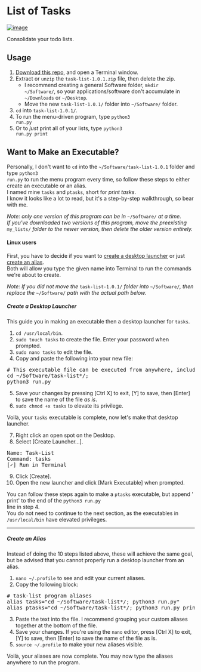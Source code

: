 # List of Tasks #

[![image](https://img.shields.io/badge/python-3.x-blue.svg)](https://www.python.org/downloads/)

Consolidate your todo lists.<br>

## Usage ##

 1. [Download this repo](https://github.com/Mas9311/task-list/archive/v1.0.1.zip), and open a Terminal window.
 1. Extract or <code>unzip</code> the <code>task-list-1.0.1.zip</code> file, then delete the zip.
    - I recommend creating a general Software folder, <code>mkdir \~/Software/</code>, so your applications/software don't accumulate in <code>\~/Downloads</code> or <code>\~/Desktop</code>.
    - Move the new <code>task-list-1.0.1/</code> folder into <code>\~/Software/</code> folder.
 3. <code>cd</code> into <code>task-list-1.0.1/</code>.
 1. To run the menu-driven program, type <code>python3 run.py</code>
 1. Or to *just* print all of your lists, type <code>python3 run.py print</code>


## Want to Make an Executable? ##

Personally, I don't want to <code>cd</code> into the <code>\~/Software/task-list-1.0.1</code> folder and type <code>python3 run.py</code> to run the menu program every time, so follow these steps to either create an executable or an alias.<br>
I named mine <code>tasks</code> and <code>ptasks</code>, short for *print tasks*.<br>
I know it looks like a lot to read, but it's a step-by-step walkthrough, so bear with me.<br>

*Note: only one version of this program can be in* <code>\~/Software/</code> *at a time.*<br>
*If you've downloaded two versions of this program, move the preexisting* <code>my_lists/</code> *folder to the newer version, then delete the older version entirely.*

#### Linux users ####

First, you have to decide if you want to
[create a desktop launcher](https://github.com/Mas9311/task-list#create-a-desktop-launcher) 
or just 
[create an alias](https://github.com/Mas9311/task-list/blob/master/README.md#create-an-alias).<br>
Both will allow you type the given name into Terminal to run the commands we're about to create.<br>

*Note: If you did not move the* <code>task-list-1.0.1/</code> *folder into* <code>\~/Software/</code>*, then replace the* <code>\~/Software/</code> *path with the actual path below.*

##### Create a Desktop Launcher #####

This guide you in making an executable then a desktop launcher for <code>tasks</code>.<br>

 1. <code>cd /usr/local/bin</code>.
 1. <code>sudo touch tasks</code> to create the file. Enter your password when prompted.
 1. <code>sudo nano tasks</code> to edit the file.
 1. Copy and paste the following into your new file:
<pre># This executable file can be executed from anywhere, including a desktop launcher!
cd ~/Software/task-list*/;
python3 run.py </pre>
 5. Save your changes by pressing \[Ctrl X] to exit, \[Y] to save, then \[Enter] to save the name of the file *as is*.
 1. <code>sudo chmod +x tasks</code> to elevate its privilege.

Voilà, your <code>tasks</code> executable is complete, now let's make that desktop launcher.

 7. Right click an open spot on the Desktop.
 1. Select \[Create Launcher...].
<pre>Name: Task-List
Command: tasks
[✓] Run in Terminal</pre>
 9. Click \[Create].
 1. Open the new launcher and click \[Mark Executable] when prompted.

You can follow these steps again to make a <code>ptasks</code> executable, but append ' print' to the end of the <code>python3 run.py </code> line in step 4.<br>
You do not need to continue to the next section, as the executables in <code>/usr/local/bin</code> have elevated privileges.

---

##### Create an Alias #####

Instead of doing the 10 steps listed above, these will achieve the same goal, but be advised that you cannot properly run a desktop launcher from an alias.

 1. <code>nano \~/.profile</code> to see and edit your current aliases.
 1. Copy the following block:
<pre># task-list program aliases
alias tasks="cd ~/Software/task-list*/; python3 run.py"
alias ptasks="cd ~/Software/task-list*/; python3 run.py print"</pre>
 3. Paste the text into the file. I recommend grouping your custom aliases together at the bottom of the file.
 1. Save your changes. If you're using the <code>nano</code> editor, press \[Ctrl X] to exit, \[Y] to save, then \[Enter] to save the name of the file as is.
 1. <code>source \~/.profile</code> to make your new aliases visible.
 
Voilà, your aliases are now complete. You may now type the aliases anywhere to run the program.
